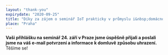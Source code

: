 ```yaml
---
layout: "thank-you"
expirydate: "2020-09-25"
title: "Díky za zájem o seminář IoT prakticky v průmyslu i&nbsp;domácnostech"
place: "Praha"
---
```


**Vaši přihlášku na seminář 24. září v Praze jsme úspěšně přijali a poslali jsme na váš e-mail potvrzení a informace k domluvě způsobu uhrazení.** Těšíme se!

<!--Víte o někom, koho bude seminář také zajímat? Dejte jim o tom vědět:
<div class="addthis_inline_share_toolbox pb-50" style = "text-align:center;margin-top: -30px;"></div>-->
